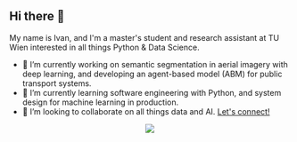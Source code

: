 ## Hi there 👋

My name is Ivan, and I'm a master's student and research assistant at TU Wien interested in all things Python & Data Science.

- 🔭 I’m currently working on semantic segmentation in aerial imagery with deep learning, and developing an agent-based model (ABM) for public transport systems.
- 🌱 I’m currently learning software engineering with Python, and system design for machine learning in production.
- 💬 I’m looking to collaborate on all things data and AI. [Let's connect!](https://www.linkedin.com/in/ivanbabiy/)
<!-- <br/> -->
<div align="center">
    <img src="https://skillicons.dev/icons?i=python,sklearn,pytorch,r" /><br> <!-- git,linux,docker -->
</div>

<!--
**babiyivan/babiyivan** is a ✨ _special_ ✨ repository because its `README.md` (this file) appears on your GitHub profile.

Here are some ideas to get you started:

- 🔭 I’m currently working on ...
- 🌱 I’m currently learning ...
- 👯 I’m looking to collaborate on ...
- 🤔 I’m looking for help with ...
- 💬 Ask me about ...
- 📫 How to reach me: ...
- 😄 Pronouns: ...
- ⚡ Fun fact: ...
-->

